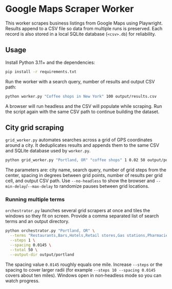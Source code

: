 # Google Maps Scraper Worker

This worker scrapes business listings from Google Maps using Playwright.
Results append to a CSV file so data from multiple runs is preserved.
Each record is also stored in a local SQLite database (`<csv>.db`) for
reliability.

## Usage

Install Python 3.11+ and the dependencies:

```bash
pip install -r requirements.txt
```

Run the worker with a search query, number of results and output CSV path:

```bash
python worker.py "Coffee shops in New York" 100 output/results.csv
```

A browser will run headless and the CSV will populate while scraping. Run the
script again with the same CSV path to continue building the dataset.

## City grid scraping

`grid_worker.py` automates searches across a grid of GPS coordinates around a city. It deduplicates results and appends them to the same CSV and SQLite database used by `worker.py`.

```bash
python grid_worker.py "Portland, OR" "coffee shops" 1 0.02 50 output/portland.csv
```

The parameters are: city name, search query, number of grid steps from the center, spacing in degrees between grid points, number of results per grid cell, and output CSV path.  Use `--no-headless` to show the browser and `--min-delay`/`--max-delay` to randomize pauses between grid locations.

### Running multiple terms

`orchestrator.py` launches several grid scrapers at once and tiles the windows so they fit on screen.  Provide a comma separated list of search terms and an output directory.

```bash
python orchestrator.py "Portland, OR" \
  --terms "Restaurants,Bars,Hotels,Retail stores,Gas stations,Pharmacies,Automotive,Banks,Healthcare,Professional services,Education,Government offices,Entertainment,Construction,Real estate" \
  --steps 1 \
  --spacing 0.0145 \
  --total 50 \
  --output-dir output/portland
```

The spacing value `0.0145` roughly equals one mile.  Increase `--steps` or the spacing to cover larger radii (for example `--steps 10 --spacing 0.0145` covers about ten miles).  Windows open in non‑headless mode so you can watch progress.

